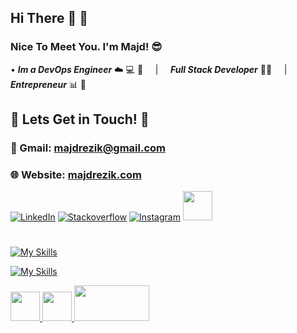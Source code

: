 ## Hi There 👋 🍻
### Nice To Meet You. I'm Majd! 😎   
   • ***Im a DevOps Engineer*** ☁️ 💻 🚀 &nbsp; &nbsp; | &nbsp; &nbsp; ***Full Stack Developer*** 👨‍💻 &nbsp; &nbsp; | &nbsp; &nbsp; ***Entrepreneur*** 📊 📆 <br>

## 💬 Lets Get in Touch! 💬

###   📩 Gmail: majdrezik@gmail.com 
###   🌐 Website: [majdrezik.com](https://majdrezik.com/)


[![LinkedIn](https://skillicons.dev/icons?i=linkedin)](https://www.linkedin.com/in/majdrezik/)
[![Stackoverflow](https://skillicons.dev/icons?i=stackoverflow)](https://stackoverflow.com/users/9124775/majd-rezik)
[![Instagram](https://skillicons.dev/icons?i=instagram)](https://www.instagram.com/majdrezik/?hl=en)
<a href="https://www.facebook.com/majd.rezik.6">
   <img src="https://user-images.githubusercontent.com/39953455/184093705-3c88b49c-64e6-4ec6-a1ad-e6ebcaa426e4.png" width="47" height="47">
</a>

#





[![My Skills](https://skillicons.dev/icons?i=aws,kubernetes,docker,linux,flask,py,git,github,jquery,spring,maven,java)](https://majdrezik.website)

[![My Skills](https://skillicons.dev/icons?i=html,js,css,mysql,nginx,netlify,heroku,ansible,bash,bootstrap,c,vscode)](https://majdrezik.website)

<a href="https://majdrezik.website">
   <img src="https://user-images.githubusercontent.com/39953455/184638626-a87f7330-e7bd-4daf-80c4-2b129c1f4def.png" width="47" height="47">
   <img src="https://user-images.githubusercontent.com/39953455/184640534-e1fc291b-e4ef-403d-bed4-aedc5b1ddd9f.svg" width="47" height="47">
   <img src="https://user-images.githubusercontent.com/39953455/184639515-2df3b7ac-7070-47a4-95b8-52324a97b474.png" width="120" height="57">

</a>
